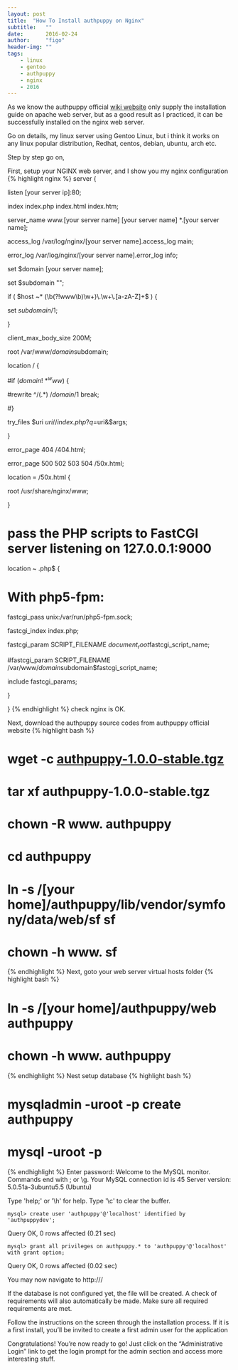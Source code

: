 ```yaml
---
layout: post
title:  "How To Install authpuppy on Nginx"
subtitle:   ""  
date:       2016-02-24
author:     "figo"
header-img: ""
tags:
    - linux
    - gentoo
    - authpuppy
    - nginx
    - 2016
---
```

As we know the authpuppy official [wiki website][1] only supply the installation guide on apache web server, but as a good result as I practiced, it can be successfully installed on the nginx web server.

Go on details, my linux server using Gentoo Linux, but i think it works on any linux popular distribution, Redhat, centos, debian, ubuntu, arch etc.

Step by step go on,

First, setup your NGINX web server, and I show you my nginx configuration
{% highlight nginx %}
server {

listen   [your server ip]:80;

index index.php index.html index.htm;

server_name www.[your server name] [your server name] *.[your server name];

access_log /var/log/nginx/[your server name].access_log main;

error_log /var/log/nginx/[your server name].error_log info;

set $domain [your server name];

set $subdomain "";

if ( $host ~* (\b(?!www\b)\w+)\.\w+\.[a-zA-Z]+$ ) {

set $subdomain /$1;

}

client_max_body_size 200M;

root /var/www/$domain$subdomain;

location / {

#if ($domain !~* ^www$) {

#rewrite ^/(.*)    /$domain/$1 break;

#}

try_files $uri $uri/ /index.php?q=$uri&$args;

}

error_page 404 /404.html;

error_page 500 502 503 504 /50x.html;

 

location = /50x.html {

root /usr/share/nginx/www;

}

# pass the PHP scripts to FastCGI server listening on 127.0.0.1:9000

location ~ \.php$ {

# With php5-fpm:

fastcgi_pass unix:/var/run/php5-fpm.sock;

fastcgi_index index.php;

fastcgi_param  SCRIPT_FILENAME    $document_root$fastcgi_script_name;

#fastcgi_param SCRIPT_FILENAME /var/www/$domain$subdomain$fastcgi_script_name;

include fastcgi_params;

}

}
{% endhighlight %}
check nginx is OK.

Next, download the authpuppy source codes from authpuppy official website
{% highlight bash %}
# wget -c [authpuppy-1.0.0-stable.tgz][2]

# tar xf authpuppy-1.0.0-stable.tgz

# chown -R www. authpuppy

# cd authpuppy

# ln -s /[your home]/authpuppy/lib/vendor/symfony/data/web/sf sf

# chown -h www. sf
{% endhighlight %}
Next, goto your web server virtual hosts folder
{% highlight bash %}
# ln -s /[your home]/authpuppy/web authpuppy

# chown -h www. authpuppy
{% endhighlight %}
Nest setup database
{% highlight bash %}
# mysqladmin -uroot -p create authpuppy

# mysql -uroot -p
{% endhighlight %}
Enter password: 
Welcome to the MySQL monitor.  Commands end with ; or \g.
Your MySQL connection id is 45
Server version: 5.0.51a-3ubuntu5.5 (Ubuntu)
   
Type 'help;' or '\h' for help. Type '\c' to clear the buffer.

``` mysql   
mysql> create user 'authpuppy'@'localhost' identified by 'authpuppydev';
```

Query OK, 0 rows affected (0.21 sec)

``` mysql   
mysql> grant all privileges on authpuppy.* to 'authpuppy'@'localhost' with grant option;
```

Query OK, 0 rows affected (0.02 sec)

You may now navigate to http://<your authpuppy server>/

If the database is not configured yet, the file will be created. A check of requirements will also automatically be made. Make sure all required requirements are met.

Follow the instructions on the screen through the installation process. If it is a first install, you’ll be invited to create a first admin user for the application

Congratulations! You’re now ready to go! Just click on the “Administrative Login” link to get the login prompt for the admin section and access more interesting stuff.

[1]: http://www.authpuppy.org/doc/Getting_Started
[2]: https://launchpad.net/authpuppy/trunk/1.0.0-stable/+download/authpuppy-1.0.0-stable.tgz
